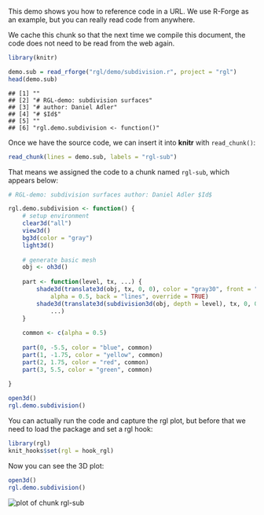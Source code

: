This demo shows you how to reference code in a URL. We use R-Forge as an example, but you can really read code from anywhere.

We cache this chunk so that the next time we compile this document, the code does not need to be read from the web again.

```r
library(knitr)
```

```r
demo.sub = read_rforge("rgl/demo/subdivision.r", project = "rgl")
head(demo.sub)
```

```
## [1] ""                                  
## [2] "# RGL-demo: subdivision surfaces"  
## [3] "# author: Daniel Adler"            
## [4] "# $Id$"                            
## [5] ""                                  
## [6] "rgl.demo.subdivision <- function()"
```

Once we have the source code, we can insert it into **knitr** with `read_chunk()`:


```r
read_chunk(lines = demo.sub, labels = "rgl-sub")
```

That means we assigned the code to a chunk named `rgl-sub`, which appears below:


```r
# RGL-demo: subdivision surfaces author: Daniel Adler $Id$

rgl.demo.subdivision <- function() {
    # setup environment
    clear3d("all")
    view3d()
    bg3d(color = "gray")
    light3d()
    
    # generate basic mesh
    obj <- oh3d()
    
    part <- function(level, tx, ...) {
        shade3d(translate3d(obj, tx, 0, 0), color = "gray30", front = "lines", 
            alpha = 0.5, back = "lines", override = TRUE)
        shade3d(translate3d(subdivision3d(obj, depth = level), tx, 0, 0), override = TRUE, 
            ...)
    }
    
    common <- c(alpha = 0.5)
    
    part(0, -5.5, color = "blue", common)
    part(1, -1.75, color = "yellow", common)
    part(2, 1.75, color = "red", common)
    part(3, 5.5, color = "green", common)
    
}

open3d()
rgl.demo.subdivision()
```

You can actually run the code and capture the rgl plot, but before that we need to load the package and set a rgl hook:


```r
library(rgl)
knit_hooks$set(rgl = hook_rgl)
```

Now you can see the 3D plot:


```r
open3d()
rgl.demo.subdivision()
```

![plot of chunk rgl-sub](http://animation.r-forge.r-project.org/knitr-ex/figure/046-read-rforge-rgl-sub.png) 
